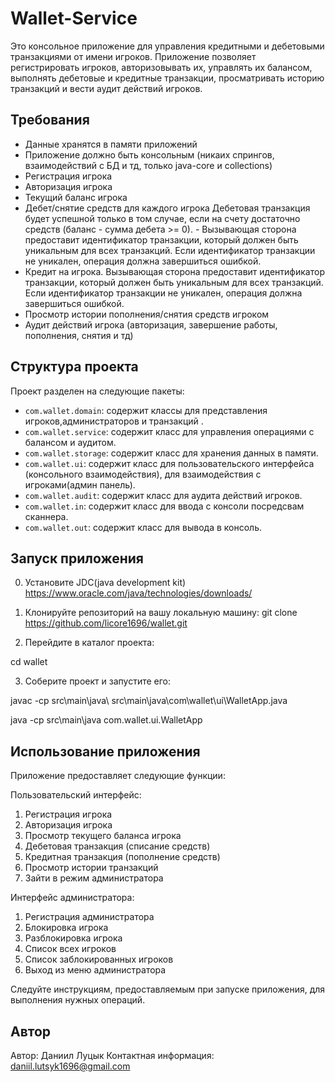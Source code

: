 # Wallet-Service

Это консольное приложение для управления кредитными и дебетовыми транзакциями от имени игроков. Приложение позволяет регистрировать игроков, авторизовывать их, управлять их балансом, выполнять дебетовые и кредитные транзакции, просматривать историю транзакций и вести аудит действий игроков.

## Требования

- Данные хранятся в памяти приложений
- Приложение должно быть консольным (никаих спрингов, взаимодействий с БД и тд, только java-core и collections)
- Регистрация игрока
- Авторизация игрока
- Текущий баланс игрока
- Дебет/снятие средств для каждого игрока Дебетовая транзакция будет успешной только в том случае, если на счету достаточно средств (баланс - сумма дебета >= 0). - Вызывающая сторона предоставит идентификатор транзакции, который должен быть уникальным для всех транзакций. Если идентификатор транзакции не уникален, операция должна завершиться ошибкой.
- Кредит на игрока. Вызывающая сторона предоставит идентификатор транзакции, который должен быть уникальным для всех транзакций. Если идентификатор транзакции не уникален, операция должна завершиться ошибкой.
- Просмотр истории пополнения/снятия средств игроком
- Аудит действий игрока (авторизация, завершение работы, пополнения, снятия и тд)

## Структура проекта

Проект разделен на следующие пакеты:

- `com.wallet.domain`: содержит классы для представления игроков,администраторов и транзакций .
- `com.wallet.service`: содержит класс для управления операциями с балансом и аудитом.
- `com.wallet.storage`: содержит класс для хранения данных в памяти.
- `com.wallet.ui`: содержит класс для пользовательского интерфейса (консольного взаимодействия), для взаимодействия с игроками(админ панель).
- `com.wallet.audit`: содержит класс для аудита действий игроков.
- `com.wallet.in`: содержит класс для ввода с консоли посредсвам сканнера.
- `com.wallet.out`: содержит класс для вывода в консоль.

## Запуск приложения
0. Установите JDC(java development kit) https://www.oracle.com/java/technologies/downloads/
1. Клонируйте репозиторий на вашу локальную машину:
   git clone https://github.com/licore1696/wallet.git

2. Перейдите в каталог проекта:

cd wallet

3. Соберите проект и запустите его:

javac -cp src\main\java\ src\main\java\com\wallet\ui\WalletApp.java

java -cp src\main\java com.wallet.ui.WalletApp

## Использование приложения

Приложение предоставляет следующие функции:

Пользовательский интерфейс:
1. Регистрация игрока
2. Авторизация игрока
3. Просмотр текущего баланса игрока
4. Дебетовая транзакция (списание средств)
5. Кредитная транзакция (пополнение средств)
6. Просмотр истории транзакций
7. Зайти в режим администратора

Интерфейс администратора:
1. Регистрация администратора 
2. Блокировка игрока           
3. Разблокировка игрока     
4. Список всех игроков         
5. Список заблокированных игроков
0. Выход из меню администратора

Следуйте инструкциям, предоставляемым при запуске приложения, для выполнения нужных операций.

## Автор

Автор: Даниил Луцык
Контактная информация: daniil.lutsyk1696@gmail.com
